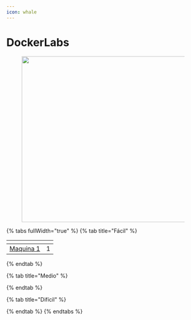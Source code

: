 ```yaml
---
icon: whale
---
```


# DockerLabs

<figure><img src="../../.gitbook/assets/image.avif" alt="" width="432"><figcaption></figcaption></figure>

{% tabs fullWidth="true" %}
{% tab title="Fácil" %}
<table data-view="cards"><thead><tr><th></th><th data-type="rating" data-max="5"></th></tr></thead><tbody><tr><td><a href="facil/page-3.md">Maquina 1</a></td><td>1</td></tr></tbody></table>
{% endtab %}

{% tab title="Medio" %}

{% endtab %}

{% tab title="Difícil" %}

{% endtab %}
{% endtabs %}
